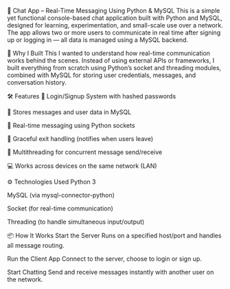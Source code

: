 💬 Chat App – Real-Time Messaging Using Python & MySQL
This is a simple yet functional console-based chat application built with Python and MySQL, designed for learning, experimentation, and small-scale use over a network. The app allows two or more users to communicate in real time after signing up or logging in — all data is managed using a MySQL backend.

🧠 Why I Built This
I wanted to understand how real-time communication works behind the scenes. Instead of using external APIs or frameworks, I built everything from scratch using Python’s socket and threading modules, combined with MySQL for storing user credentials, messages, and conversation history.

🛠️ Features
👥 Login/Signup System with hashed passwords

🧾 Stores messages and user data in MySQL

📡 Real-time messaging using Python sockets

🚪 Graceful exit handling (notifies when users leave)

🧵 Multithreading for concurrent message send/receive

💻 Works across devices on the same network (LAN)

⚙️ Technologies Used
Python 3

MySQL (via mysql-connector-python)

Socket (for real-time communication)

Threading (to handle simultaneous input/output)

📦 How It Works
Start the Server
Runs on a specified host/port and handles all message routing.

Run the Client App
Connect to the server, choose to login or sign up.

Start Chatting
Send and receive messages instantly with another user on the network.

